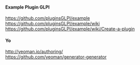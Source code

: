 #### Example Plugin GLPI
https://github.com/pluginsGLPI/example <br/>
https://github.com/pluginsGLPI/example/wiki <br/>
https://github.com/pluginsGLPI/example/wiki/Create-a-plugin

#### Yo
http://yeoman.io/authoring/ <br/>
https://github.com/yeoman/generator-generator
